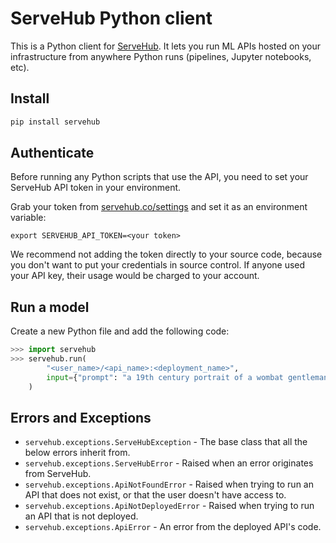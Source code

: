 # ServeHub Python client

This is a Python client for [ServeHub](https://servehub.co). It lets you run ML APIs hosted on your infrastructure from anywhere Python runs (pipelines, Jupyter notebooks, etc).

## Install

```sh
pip install servehub
```

## Authenticate

Before running any Python scripts that use the API, you need to set your ServeHub API token in your environment.

Grab your token from [servehub.co/settings](https://servehub.co/settings) and set it as an environment variable:

```
export SERVEHUB_API_TOKEN=<your token>
```

We recommend not adding the token directly to your source code, because you don't want to put your credentials in source control. If anyone used your API key, their usage would be charged to your account.

## Run a model

Create a new Python file and add the following code:

```python
>>> import servehub
>>> servehub.run(
        "<user_name>/<api_name>:<deployment_name>",
        input={"prompt": "a 19th century portrait of a wombat gentleman", "another_arg": "its value"}
    )

```

## Errors and Exceptions
- `servehub.exceptions.ServeHubException` - The base class that all the below errors inherit from.
- `servehub.exceptions.ServeHubError` - Raised when an error originates from ServeHub.
- `servehub.exceptions.ApiNotFoundError` - Raised when trying to run an API that does not exist, or that the user doesn't have access to.
- `servehub.exceptions.ApiNotDeployedError` - Raised when trying to run an API that is not deployed.
- `servehub.exceptions.ApiError` - An error from the deployed API's code.

